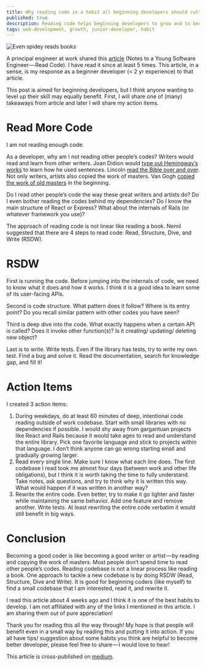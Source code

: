 ```yaml
---
title: Why reading code is a habit all beginning developers should cultivate
published: true
description: Reading code helps beginning developers to grow and to become better
tags: web-development, growth, junior-developer, habit
---
```


![Even spidey reads books](https://subscriptions.acecomics.co.uk/wp-content/uploads/2017/07/swinging-spidey-ww-reverse.png)

A principal engineer at work shared this [article](https://www.nemil.com/on-software-engineering/read-code.html) (Notes to a Young Software Engineer — Read Code). I have read it since at least 5 times. This article, in a sense, is my response as a beginner developer (< 2 yr experience) to that article.

This post is aimed for beginning developers, but I think anyone wanting to level up their skill may equally benefit. First, I will share one of (many) takeaways from article and later I will share my action items.

# Read More Code

I am not reading enough code.

As a developer, why am I not reading other people’s codes? Writers would read and learn from other writers. Joan Didion would [type out Hemingway’s works](https://www.theparisreview.org/interviews/3439/joan-didion-the-art-of-fiction-no-71-joan-didion) to learn how he used sentences. Lincoln [read the Bible over and over](http://www.abrahamlincolnsclassroom.org/abraham-lincoln-in-depth/abraham-lincoln-and-the-bible/). Not only writers, artists also copied the work of masters. Van Gogh [copied the work of old masters](https://www.scotthyoung.com/blog/2017/10/02/how-ben-franklin-learned-to-write/) in the beginning.

Do I read other people’s code the way these great writers and artists do? Do I even bother reading the codes behind my dependencies? Do I know the main structure of React or Express? What about the internals of Rails (or whatever framework you use)?

The approach of reading code is not linear like reading a book. Nemil suggested that there are 4 steps to read code: Read, Structure, Dive, and Write (RSDW).

# RSDW
First is running the code. Before jumping into the internals of code, we need to know what it does and how it works. I think it is a good idea to learn some of its user-facing APIs.

Second is code structure. What pattern does it follow? Where is its entry point? Do you recall similar pattern with other codes you have seen?

Third is deep dive into the code. What exactly happens when a certain API is called? Does it invoke other function(s)? Is it creating/ updating/ deleting new object?

Last is to write. Write tests. Even if the library has tests, try to write my own test. Find a bug and solve it. Read the documentation, search for knowledge gap, and fill it!

# Action Items
I created 3 action items:

1. During weekdays, do at least 60 minutes of deep, intentional code reading outside of work codebase. Start with small libraries with no dependencies if possible. I would shy away from gargantuan projects like React and Rails because it would take ages to read and understand the entire library. Pick one favorite language and stick to projects within that language. I don’t think anyone can go wrong starting small and gradually growing larger.
2. Read every single line. Make sure I know what each line does. The first codebase I read took me almost four days (between work and other life obligations), but I think it is worth taking the time to fully understand. Take notes, ask questions, and try to think why it is written this way. What would happen if it was written in another way?
3. Rewrite the entire code. Even better, try to make it go lighter and faster while maintaining the same behavior. Add one feature and remove another. Write tests. At least rewriting the entire code verbatim it would still benefit in big ways.

# Conclusion

Becoming a good coder is like becoming a good writer or artist — by reading and copying the work of masters. Most people don’t spend time to read other people’s codes. Reading codebase is not a linear process like reading a book. One approach to tackle a new codebase is by doing RSDW (Read, Structure, Dive and Write). It is good for beginning coders (like myself) to find a small codebase that I am interested, read it, and rewrite it.

I read this article about 4 weeks ago and I think it is one of the best habits to develop. I am not affiliated with any of the links I mentioned in this article. I am sharing them out of pure appreciation!

Thank you for reading this all the way through! My hope is that people will benefit even in a small way by reading this and putting it into action. If you all have tips/ suggestion about some habits you think are helpful to become better developer, please feel free to share — I would love to hear! 

This article is cross-published on [medium](https://medium.com/@igor.irianto/notes-from-young-engineer-read-code-dda711255942).
